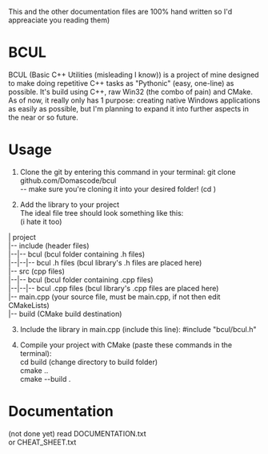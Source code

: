 This and the other documentation files are 100% hand written so I'd appreaciate you reading them)  
  
# BCUL  
BCUL (Basic C++ Utilities (misleading I know)) is a project of mine designed to make doing repetitive C++ tasks as "Pythonic" (easy, one-line) as possible. It's build using C++, raw Win32 (the combo of pain) and CMake. As of now, it really only has 1 purpose: creating native Windows applications as easily as possible, but I'm planning to expand it into further aspects in the near or so future.  

# Usage
1. Clone the git by entering this command in your terminal: git clone github.com/Domascode/bcul  
-- make sure you're cloning it into your desired folder! (cd <Destination>)  
  
2. Add the library to your project  
The ideal file tree should look something like this:  
(i hate it too)  
  
| project  
|-- include 				        (header files)  
|--|-- bcul 				        (bcul folder containing .h files)  
|--|--|-- bcul .h files 	  (bcul library's .h files are placed here)  
|-- src 					          (cpp files)  
|--|-- bcul					        (bcul folder containing .cpp files)  
|--|--|-- bcul .cpp files	  (bcul library's .cpp files are placed here)  
|-- main.cpp				        (your source file, must be main.cpp, if not then edit CMakeLists)  
|-- build					          (CMake build destination)  
  
3. Include the library in main.cpp (include this line): #include "bcul/bcul.h"  
  
4. Compile your project with CMake (paste these commands in the terminal):  
cd build (change directory to build folder)  
cmake ..  
cmake --build .  
  
# Documentation  
(not done yet) read DOCUMENTATION.txt  
or CHEAT_SHEET.txt  
